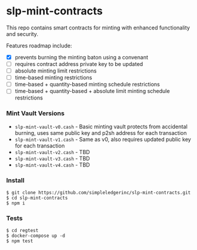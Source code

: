 # slp-mint-contracts

This repo contains smart contracts for minting with enhanced functionality and security.

Features roadmap include:

- [x] prevents burning the minting baton using a convenant
- [ ] requires contract address private key to be updated
- [ ] absolute minting limit restrictions
- [ ] time-based minting restrictions
- [ ] time-based + quantity-based minting schedule restrictions
- [ ] time-based + quantity-based + absolute limit minting schedule restrictions

### Mint Vault Versions

* `slp-mint-vault-v0.cash` - Basic minting vault protects from accidental burning, uses same public key and p2sh address for each transaction
* `slp-mint-vault-v1.cash` - Same as v0, also requires updated public key for each transaction
* `slp-mint-vault-v2.cash` - TBD
* `slp-mint-vault-v3.cash` - TBD
* `slp-mint-vault-v4.cash` - TBD

### Install

```
$ git clone https://github.com/simpleledgerinc/slp-mint-contracts.git
$ cd slp-mint-contracts
$ npm i
```

### Tests

```
$ cd regtest
$ docker-compose up -d
$ npm test
```
